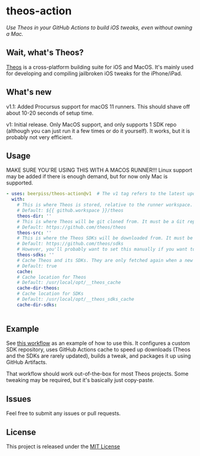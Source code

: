 # theos-action

_Use Theos in your GitHub Actions to build iOS tweaks, even without owning a Mac._

## Wait, what's Theos?

[Theos](https://github.com/theos/theos) is a cross-platform building suite for iOS and MacOS. It's mainly used for developing and compiling jailbroken iOS tweaks for the iPhone/iPad.

## What's new

v1.1: Added Procursus support for macOS 11 runners. This should shave off about 10-20 seconds of setup time.

v1: Initial release. Only MacOS support, and only supports 1 SDK repo (although you can just run it a few times or do it yourself). It works, but it is probably not very efficient.

## Usage

MAKE SURE YOU'RE USING THIS WITH A MACOS RUNNER!!! Linux support may be added if there is enough demand, but for now only Mac is supported.

```yaml
- uses: beerpiss/theos-action@v1  # The v1 tag refers to the latest update of major version 1 (currently 1.2.2)
  with:
    # This is where Theos is stored, relative to the runner workspace.
    # Default: ${{ github.workspace }}/theos
    theos-dir: ''
    # This is where Theos will be git cloned from. It must be a Git repository.
    # Default: https://github.com/theos/theos
    theos-src: ''
    # This is where the Theos SDKs will be downloaded from. It must be a GitHub URL.
    # Default: https://github.com/theos/sdks
    # However, you'll probably want to set this manually if you want to compile using newer frameworks, like iOS 13 or 14.
    theos-sdks: ''
    # Cache Theos and its SDKs. They are only fetched again when a new commit is pushed to their repos
    # Default: true
    cache:
    # Cache location for Theos
    # Default: /usr/local/opt/__theos_cache
    cache-dir-theos:
    # Cache location for SDKs
    # Default: /usr/local/opt/__theos_sdks_cache
    cache-dir-sdks:
    
```

## Example

See [this workflow](https://github.com/Randomblock1/FleetsBGone/blob/master/.github/workflows/build.yml) as an example of how to use this. It configures a custom SDK repository, uses GitHub Actions cache to speed up downloads (Theos and the SDKs are rarely updated), builds a tweak, and packages it up using GitHub Artifacts.

That workflow should work out-of-the-box for most Theos projects. Some tweaking may be required, but it's basically just copy-paste.

## Issues

Feel free to submit any issues or pull requests.

## License

This project is released under the [MIT License](LICENSE)
